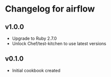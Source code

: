 # Changelog for airflow

## v1.0.0

* Upgrade to Ruby 2.7.0
* Unlock Chef/test-kitchen to use latest versions

## v0.1.0

* Initial cookbook created